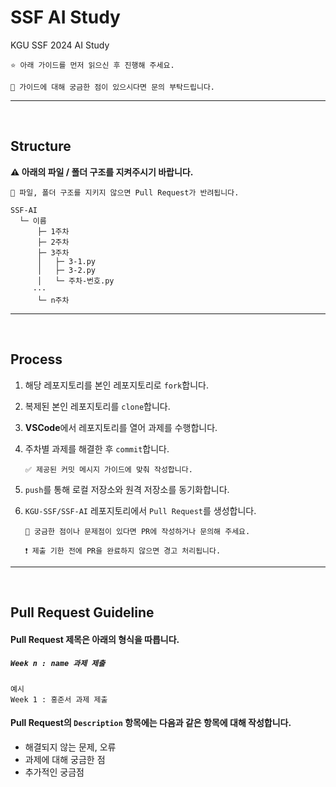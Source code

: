 # SSF AI Study
KGU SSF 2024 AI Study

```
⭐️ 아래 가이드를 먼저 읽으신 후 진행해 주세요.

🤔 가이드에 대해 궁금한 점이 있으시다면 문의 부탁드립니다.
```


- - -
<br>


## Structure

**⚠️ 아래의 파일 / 폴더 구조를 지켜주시기 바랍니다.**

```
🚨 파일, 폴더 구조를 지키지 않으면 Pull Request가 반려됩니다.
```

```
SSF-AI
  └─ 이름
      ├─ 1주차
      ├─ 2주차
      ├─ 3주차
      │   ├─ 3-1.py
      │   ├─ 3-2.py
      │   └─ 주차-번호.py
     ···
      └─ n주차
```


- - -
<br>


## Process
1. 해당 레포지토리를 본인 레포지토리로 `fork`합니다.
2. 복제된 본인 레포지토리를 `clone`합니다.
3. **VSCode**에서 레포지토리를 열어 과제를 수행합니다.
4. 주차별 과제를 해결한 후 `commit`합니다.

   ```
   ✅ 제공된 커밋 메시지 가이드에 맞춰 작성합니다.
   ```

6. `push`를 통해 로컬 저장소와 원격 저장소를 동기화합니다.
7. `KGU-SSF/SSF-AI` 레포지토리에서 `Pull Request`를 생성합니다.
   
   ```
   🔔 궁금한 점이나 문제점이 있다면 PR에 작성하거나 문의해 주세요.
   
   ❗️ 제출 기한 전에 PR을 완료하지 않으면 경고 처리됩니다.
   ```


- - -
<br>


## Pull Request Guideline
#### Pull Request 제목은 아래의 형식을 따릅니다.
##### ```Week n : name 과제 제출```

```
예시
Week 1 : 홍준서 과제 제출
```

#### Pull Request의 `Description` 항목에는 다음과 같은 항목에 대해 작성합니다.
- 해결되지 않는 문제, 오류
- 과제에 대해 궁금한 점
- 추가적인 궁금점
